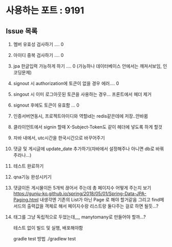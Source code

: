 # 사용하는 포트 : 9191 

## Issue 목록
1. 멤버 유효성 검사하기 .... 0
2. 아이디 중복 검사하기 .... 0
3. jpa 한글입력 가능하게 하기 .... 0 (가능하나 데이터베이스 안에서는 깨져서보임, 인코딩문제)
4. signout 시 authorization에 토큰이 없을 경우 에러.... 0
5. singout 시 이미 로그아웃된 토큰을 사용하는 경우... 프론트에서 헤더 제거
6. signout 후에도 토큰이 유효함 ... 0
7. 인증서버연동시, 프로젝트아이디와 역할id는 redis같은데에 저장..안바뀜
8. 클라이언트에서 signin 할때 X-Subject-Token도 같이 헤더에 넣도록 하게 할것
9. 자바 내에서, utc시간을 한국시간으로 바꾸어주기
10. 댓글 및 게시글에 update_date 추가하기(자바에서 설정해주나 아니면 db로 바꿔주라나...)
11. 테스트 완료하기
12. qna기능 완성시키기

13. 댓글이든 게시물이든 5개씩 끊어서 주는데 총 페이지수 어떻게 주는지 보기
https://gunju-ko.github.io/spring/2018/05/01/Spring-Data-JPA-Paging.html
내생각엔 기존의 List<object>가 아닌 Page<object> 로 해야 할거같음
그리고 find메서드의 출력값을 객체로 해서 페이지수랑 리스트랑 둘다주는 걸로 하면 될듯...?

14. 태그를 그냥 독립적으로 두었는데,,,, manytomany로 만들어야 할까...?


테스트 없이 빌드 및 실행, 배포해야함

gradle test 방법
./gradlew test
